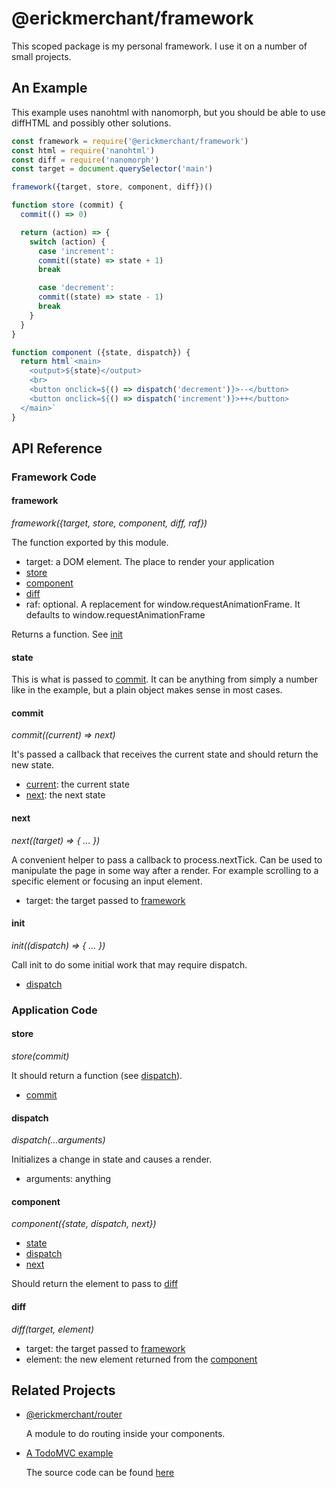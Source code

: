 # @erickmerchant/framework

This scoped package is my personal framework. I use it on a number of small projects.

## An Example

This example uses nanohtml with nanomorph, but you should be able to use diffHTML and possibly other solutions.

``` javascript
const framework = require('@erickmerchant/framework')
const html = require('nanohtml')
const diff = require('nanomorph')
const target = document.querySelector('main')

framework({target, store, component, diff})()

function store (commit) {
  commit(() => 0)

  return (action) => {
    switch (action) {
      case 'increment':
      commit((state) => state + 1)
      break

      case 'decrement':
      commit((state) => state - 1)
      break
    }
  }
}

function component ({state, dispatch}) {
  return html`<main>
    <output>${state}</output>
    <br>
    <button onclick=${() => dispatch('decrement')}>--</button>
    <button onclick=${() => dispatch('increment')}>++</button>
  </main>`
}
```


## API Reference

### Framework Code

#### framework

_framework({target, store, component, diff, raf})_

The function exported by this module.

- target: a DOM element. The place to render your application
- [store](#store)
- [component](#component)
- [diff](#diff)
- raf: optional. A replacement for window.requestAnimationFrame. It defaults to window.requestAnimationFrame

Returns a function. See [init](#init)

#### state

This is what is passed to [commit](#commit). It can be anything from simply a number like in the example, but a plain object makes sense in most cases.

#### commit

_commit((current) => next)_

It's passed a callback that receives the current state and should return the new state.

- [current](#state): the current state
- [next](#next): the next state

#### next

_next((target) => { ... })_

A convenient helper to pass a callback to process.nextTick. Can be used to manipulate the page in some way after a render. For example scrolling to a specific element or focusing an input element.

- target: the target passed to [framework](#framework)

#### init

_init((dispatch) => { ... })_

Call init to do some initial work that may require dispatch.

- [dispatch](#dispatch)

### Application Code

#### store

_store(commit)_

It should return a function (see [dispatch](#dispatch)).

- [commit](#commit)

#### dispatch

_dispatch(...arguments)_

Initializes a change in state and causes a render.

- arguments: anything

#### component

_component({state, dispatch, next})_

- [state](#state)
- [dispatch](#dispatch)
- [next](#next)

Should return the element to pass to [diff](#diff)

#### diff

_diff(target, element)_

- target: the target passed to [framework](#framework)
- element: the new element returned from the [component](#component)


## Related Projects

- [@erickmerchant/router](https://github.com/erickmerchant/router)

  A module to do routing inside your components.

- [A TodoMVC example](https://todo.erickmerchant.com)

  The source code can be found [here](https://github.com/erickmerchant/framework-todo)
